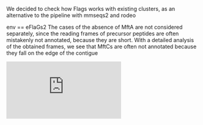 We decided to check how Flags works with existing clusters, as an alternative to the pipeline with mmseqs2 and rodeo

env == eFlaGs2
The cases of the absence of MftA are not considered separately, since the reading frames of precursor peptides are often mistakenly not annotated, because they are short. With a detailed analysis of the obtained frames, we see that MftCs are often not annotated because they fall on the edge of the contigue


![alt text](https://github.com/marfadita/mycofactocin/blob/main/mftb/mftb_flags/mftb_g8_operon_150.pdf)
